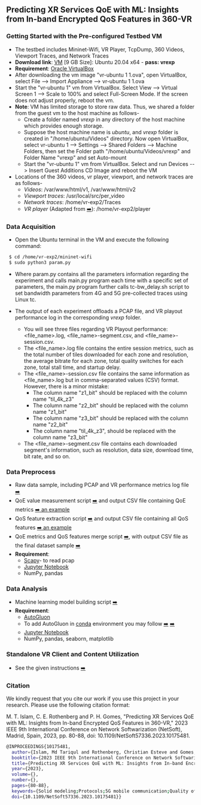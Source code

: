 ## Predicting XR Services QoE with ML: Insights from In-band Encrypted QoS Features in 360-VR
### Getting Started with the Pre-configured Testbed VM
  - The testbed includes Mininet-Wifi, VR Player, TcpDump, 360 Videos, Viewport Traces, and Network Traces 
   -  **Download link**: [VM](https://drive.google.com/file/d/1NSYjmDCOapjy4XO8rkkpNyIyxY7S85yd/view?usp=sharing) [9 GB Size]: Ubuntu 20.04 x64 - **pass: vrexp**
-  **Requirement**: [Oracle  VirtualBox](https://www.virtualbox.org/wiki/Downloads)
- After downloading the vm image "vr-ubuntu 1 1.ova", open VirtualBox, select File --> Import Appliance --> vr-ubuntu 1 1.ova
-  Start the "vr-ubuntu 1" vm from VirtualBox. Select View --> Virtual Screen 1 --> Scale to 100% and select Full-Screen Mode. If the screen does not adjust properly, reboot the vm.
- **Note**: VM has limited storage to store raw data. Thus, we shared a folder from the guest vm to the host machine as follows-
  - Create a folder named *vrexp* in any directory of the host machine which provides enough storage.
  - Suppose the host machine name is *ubuntu*, and  *vrexp* folder is created in "/home/ubuntu/Videos" directory. Now open VirtualBox, select vr-ubuntu 1 --> Settings --> Shared Folders --> Machine Folders, then set the Folder path "/home/ubuntu/Videos/vrexp" and Folder Name "vrexp" and set Auto-mount
  - Start the "vr-ubuntu 1" vm from VirtualBox.  Select and run Devices --> Insert Guest Additions CD Image and reboot the VM
- Locations of the 360 videos, vr player, viewport, and network traces are as follows-
  - *Videos*: /var/www/html/v1, /var/www/html/v2
  - *Viewport traces*: /usr/local/src/per_video
  - *Network traces*: /home/vr-exp2/Traces
  - *VR player* (Adapted from [:arrow_right:](https://github.com/rtcostaf/TOMM2019_VR-EXP)): /home/vr-exp2/player
  
### Data Acquisition
- Open the Ubuntu terminal in the VM and execute the following command:
```bash
 $ cd /home/vr-exp2/mininet-wifi
 $ sudo python3 param.py
```
- Where param.py contains all the parameters information regarding the experiment and calls main.py program each time with a specific set of parameters, the main.py program further calls tc-bw_delay.sh script to set bandwidth parameters from 4G and 5G pre-collected traces using Linux tc.

- The output of each experiment offloads a PCAP file, and VR playout performance log in the corresponding *vrexp* folder.
   - You will see three files regarding VR Playout performance: <file_name>.log, <file_name>-segment.csv, and  <file_name>-session.csv.
   - The <file_name>.log file contains the entire session metrics, such as the total number of tiles downloaded for each zone and resolution, the average bitrate for each zone, total quality switches for each zone, total stall time, and startup delay.
   - The <file_name>-session.csv file contains the same information as <file_name>.log but in comma-separated values (CSV) format. However, there is a minor mistake:
       - The column name "z1_bit" should be replaced with the column name "til_4k_z3"
       - The column name "z2_bit" should be replaced with the column name "z1_bit"
       - The column name "z3_bit" should be replaced with the column name "z2_bit"
       - The column name  "til_4k_z3", should be replaced with the column name "z3_bit" 
   - The <file_name>-segment.csv file contains each downloaded segment's information, such as resolution, data size, download time, bit rate, and so on.

### Data Preprocess
- Raw data sample, including PCAP and VR performance metrics log file  [:arrow_right:](https://github.com/sajibtariq/360-VR-QoE-In-band-QoS/tree/main/Data_Preprocess/Raw_Data_Sample)
- QoE value measurement script  [:arrow_right:](https://github.com/sajibtariq/360-VR-QoE-In-band-QoS/tree/main/Data_Preprocess/QoE_Value_Calculation) and output CSV file containing QoE metrics  [:arrow_right: an example](https://github.com/sajibtariq/360-VR-QoE-In-band-QoS/blob/main/Data_Preprocess/Raw_Data_Sample/HTTPS(TCP)/HTTP-1.1/Persistant/host-1_ts-60_thd-1_vpe-0_algo-0_bft-6_delay-5/host-1_ts-60_thd-1_vpe-0_algo-0_bft-6_delay-5-session1_new.csv)
- QoS feature extraction script [:arrow_right:](https://github.com/sajibtariq/360-VR-QoE-In-band-QoS/tree/main/Data_Preprocess/QoS_Feature_Calculation) and output CSV file containing all QoS features  [:arrow_right: an example](https://github.com/sajibtariq/360-VR-QoE-In-band-QoS/blob/main/Data_Preprocess/Raw_Data_Sample/HTTPS(TCP)/HTTP-1.1/Persistant/host-1_ts-60_thd-1_vpe-0_algo-0_bft-6_delay-5/host-1_ts-60_thd-1_vpe-0_algo-0_bft-6_delay-5-pcap.csv)
- QoE metrics and QoS features merge script [:arrow_right:](https://github.com/sajibtariq/360-VR-QoE-In-band-QoS/tree/main/Data_Preprocess/QoE_QoS_Merge), with output CSV file as the final dataset sample  [:arrow_right:](https://github.com/sajibtariq/360-VR-QoE-In-band-QoS/tree/main/Data_Preprocess/Final_Dataset_Sample)
- **Requirement**:
  - [Scapy](https://scapy.net/)- to read pcap
  - [Jupyter Notebook](https://jupyter.org/)
  - NumPy, pandas  



### Data Analysis
- Machine learning model building script  [:arrow_right:](https://github.com/sajibtariq/360-VR-QoE-In-band-QoS/tree/main/Data_Analysis/Machine_Learning)
- **Requirement**:
  - [AutoGluon](https://auto.gluon.ai/stable/install.html)
  - To add AutoGluon in [conda](https://docs.anaconda.com/free/anaconda/install/linux/) environment you may follow [:arrow_right:](https://github.com/autogluon/autogluon/issues/612) [:arrow_right:](https://docs.conda.io/projects/conda/en/latest/user-guide/tasks/manage-pkgs.html#installing-non-conda-packages)
  - [Jupyter Notebook](https://jupyter.org/)
  -  NumPy, pandas, seaborn, matplotlib
 
### Standalone VR Client and Content Utilization
- See the given instructions [:arrow_right:](https://docs.google.com/document/d/1IQM-3pIKj_cDVM7pflXPf0Wr4eJIr9WK-q9lZMqeY4g/edit?usp=sharing)

### Citation
We kindly request that you cite our work if you use this project in your research. Please use the following citation format:

M. T. Islam, C. E. Rothenberg and P. H. Gomes, "Predicting XR Services QoE with ML: Insights from In-band Encrypted QoS Features in 360-VR," 2023 IEEE 9th International Conference on Network Softwarization (NetSoft), Madrid, Spain, 2023, pp. 80-88, doi: 10.1109/NetSoft57336.2023.10175481.

```bash
@INPROCEEDINGS{10175481,
  author={Islam, Md Tariqul and Rothenberg, Christian Esteve and Gomes, Pedro Henrique},
  booktitle={2023 IEEE 9th International Conference on Network Softwarization (NetSoft)}, 
  title={Predicting XR Services QoE with ML: Insights from In-band Encrypted QoS Features in 360-VR}, 
  year={2023},
  volume={},
  number={},
  pages={80-88},
  keywords={Solid modeling;Protocols;5G mobile communication;Quality of service;Streaming media;Predictive models;Real-time systems},
  doi={10.1109/NetSoft57336.2023.10175481}}

```
